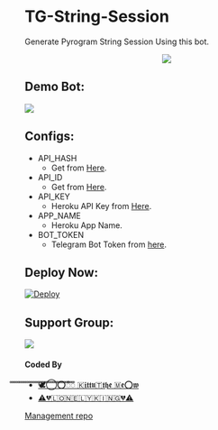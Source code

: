 # TG-String-Session
Generate Pyrogram String Session Using this bot.

<p align="center">
  <img src="https://telegra.ph/file/3a4f7abbe00d7ce3940a5.jpg">
</p>

## Demo Bot:
<a href="https://t.me/StringSessionGen_Bot"><img src="https://img.shields.io/badge/Telegram-Bot-blue.svg?logo=telegram"></a>

## Configs:
- API_HASH
  - Get from [Here](https://my.telegram.org).
- API_ID
  - Get from [Here](https://my.telegram.org).
- API_KEY
  - Heroku API Key from [Here](https://dashboard.heroku.com/account).
- APP_NAME
  - Heroku App Name.
- BOT_TOKEN
  - Telegram Bot Token from [here](https://t.me/BotFather).

## Deploy Now:
[![Deploy](https://www.herokucdn.com/deploy/button.svg)](https://heroku.com/deploy?template=https://github.com/KdIfamily/tg_session_maker)

## Support Group:
<a href="https://t.me/thanimaisupport"><img src="https://img.shields.io/badge/Telegram-Join%20Telegram%20Group-blue.svg?logo=telegram"></a>

#### Coded By
- [🕊️⃝‌⭕ᯱꠋꠋꠋꠋꠋꠋꠋꠋꠋꠋꠋꠋꠋꠋꠋꠋꠋꠋꠋꠋꠋꠋꠋꠋꠋꠋꠋꠋꠋꠋꠋꠋꠋꠋꠋꠋꠋꠋꠋꠋꠋꠋ 🇰𝖎𝖙𝖙𝖚🇹𝖙𝖍𝖊 🇲𝖊⭕𝖜](https://t.me/Kittu_the_criminal)
- [⚠💔🇱‌🇴‌🇳‌🇪‌🇱‌🇾‌🇰‌🇮‌🇳‌🇬‌💔⚠](https://t.me/@Sarbudeen786)


[Management repo](https://github.com/KdIfamily/galaxy/blob/Main/README.md)
